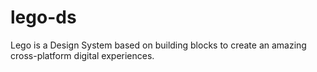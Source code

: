# lego-ds
Lego is a Design System based on building blocks to create an amazing cross-platform digital experiences.
